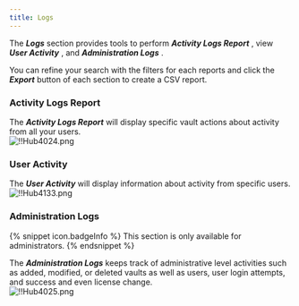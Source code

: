 ```yaml
---
title: Logs
---
```

The ***Logs*** section provides tools to perform ***Activity Logs Report*** , view ***User Activity*** , and ***Administration Logs*** .  

You can refine your search with the filters for each reports and click the ***Export*** button of each section to create a CSV report.  

### Activity Logs Report 

The ***Activity Logs Report*** will display specific vault actions about activity from all your users.  
![!!Hub4024.png](https://webdevolutions.azureedge.net/docs/en/hub/Hub4024.png) 

### User Activity 

The ***User Activity*** will display information about activity from specific users.  
![!!Hub4133.png](https://webdevolutions.azureedge.net/docs/en/hub/Hub4133.png) 

### Administration Logs 

{% snippet icon.badgeInfo %} 
This section is only available for administrators. 
{% endsnippet %}
 
The ***Administration Logs*** keeps track of administrative level activities such as added, modified, or deleted vaults as well as users, user login attempts, and success and even license change.  
![!!Hub4025.png](https://webdevolutions.azureedge.net/docs/en/hub/Hub4025.png) 

